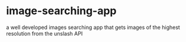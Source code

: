 # image-searching-app
a well developed images searching app that gets images of the highest resolution from the unslash API
